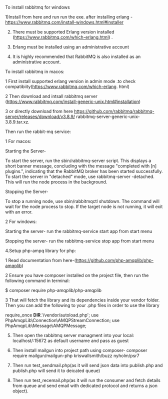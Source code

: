 To install rabbitmq for windows

1)Install from here and run run the exe. after installing erlang 
    - https://www.rabbitmq.com/install-windows.html#installer


2) There must be supported Erlang version installed (https://www.rabbitmq.com/which-erlang.html) .

3) Erlang must be installed using an administrative account

4) It is highly recommended that RabbitMQ is also installed as an administrative account.

To install rabbitmq in macos:

1 First install supported erlang version in admin mode .to check compatibiity(https://www.rabbitmq.com/which-erlang. html)

2 Then download and intsall rabbitmq server 
  (https://www.rabbitmq.com/install-generic-unix.html#installation)

3 or directly download from here https://github.com/rabbitmq/rabbitmq-server/releases/download/v3.8.9/      rabbitmq-server-generic-unix-3.8.9.tar.xz.

Then run the  rabbit-mq service:

1 For macos:

Starting the Server-

To start the server, run the sbin/rabbitmq-server script. This displays a short banner message, concluding with the message "completed with [n] plugins.", indicating that the RabbitMQ broker has been started successfully. To start the server in "detached" mode, use rabbitmq-server -detached. This will run the node process in the background.

Stopping the Server-

To stop a running node, use sbin/rabbitmqctl shutdown. The command will wait for the node process to stop. If the target node is not running, it will exit with an error.
    
2 For windows:

Starting the server- run the rabbitmq-service start app from start menu

Stopping the server- run the rabbitmq-service stop app from start menu

4.Setup php-ampq library for php:

1 Read documentation from here-(https://github.com/php-amqplib/php-amqplib)

2 Ensure you have composer installed on the project file, then run the following command in terminal:

$ composer require php-amqplib/php-amqplib
   
3 That will fetch the library and its dependencies inside your vendor folder. Then you can add the following to your .php    files in order to use the library

require_once __DIR__.'/vendor/autoload.php';
use PhpAmqpLib\Connection\AMQPStreamConnection;
use PhpAmqpLib\Message\AMQPMessage;
    
5. Then open the rabbitmq server managment into your local:
      localhost/:15672 as default username and pass as guest

6. Then install mailgun into project path using composer- composer require mailgun/mailgun-php kriswallsmith/buzz nyholm/psr7
7.  Then run test_sendmail.php(as it will send json data into publish.php and publish.php will send it to deicated queue)

8.  Then run test_recemail.php(as it will run the consumer and fetch details from queue and send email with dedicated      protocol and returns a json object).
      
